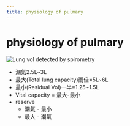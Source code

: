 ```yaml
---
title: physiology of pulmary
---
```

# physiology of pulmary

![Lung vol detected by spirometry](https://i.imgur.com/Aiq4c9I.png)

* 潮氣2.5L~3L
* 最大(Total lung capacity)兩倍=5L~6L
* 最小(Residual Vol)一半=1.25~1.5L
* Vital capacity = 最大-最小
* reserve
	* 潮氣 - 最小
	* 最大 - 潮氣

